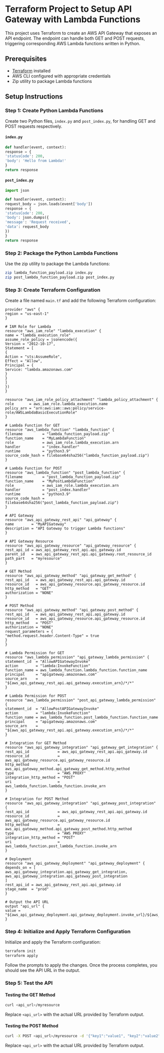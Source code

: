 # Terraform Project to Setup API Gateway with Lambda Functions

This project uses Terraform to create an AWS API Gateway that exposes an API endpoint. The endpoint can handle both GET and POST requests, triggering corresponding AWS Lambda functions written in Python.

## Prerequisites

- [Terraform](https://www.terraform.io/downloads.html) installed
- AWS CLI configured with appropriate credentials
- Zip utility to package Lambda functions

## Setup Instructions

### Step 1: Create Python Lambda Functions

Create two Python files, `index.py` and `post_index.py`, for handling GET and POST requests respectively.

#### `index.py`

```python
def handler(event, context):
response = {
'statusCode': 200,
'body': 'Hello from Lambda!'
}
return response
```

#### `post_index.py`

```python
import json

def handler(event, context):
request_body = json.loads(event['body'])
response = {
'statusCode': 200,
'body': json.dumps({
'message': 'Request received',
'data': request_body
})
}
return response
```

### Step 2: Package the Python Lambda Functions

Use the zip utility to package the Lambda functions:

```sh
zip lambda_function_payload.zip index.py
zip post_lambda_function_payload.zip post_index.py
```

### Step 3: Create Terraform Configuration

Create a file named `main.tf` and add the following Terraform configuration:

```hcl
provider "aws" {
region = "us-east-1"
}

# IAM Role for Lambda
resource "aws_iam_role" "lambda_execution" {
name = "lambda_execution_role"
assume_role_policy = jsonencode({
Version = "2012-10-17",
Statement = [
{
Action = "sts:AssumeRole",
Effect = "Allow",
Principal = {
Service: "lambda.amazonaws.com"
}
}
]
})
}

resource "aws_iam_role_policy_attachment" "lambda_policy_attachment" {
role       = aws_iam_role.lambda_execution.name
policy_arn = "arn:aws:iam::aws:policy/service-role/AWSLambdaBasicExecutionRole"
}

# Lambda Function for GET
resource "aws_lambda_function" "lambda_function" {
filename         = "lambda_function_payload.zip"
function_name    = "MyLambdaFunction"
role             = aws_iam_role.lambda_execution.arn
handler          = "index.handler"
runtime          = "python3.9"
source_code_hash = filebase64sha256("lambda_function_payload.zip")
}

# Lambda Function for POST
resource "aws_lambda_function" "post_lambda_function" {
filename         = "post_lambda_function_payload.zip"
function_name    = "MyPostLambdaFunction"
role             = aws_iam_role.lambda_execution.arn
handler          = "post_index.handler"
runtime          = "python3.9"
source_code_hash = filebase64sha256("post_lambda_function_payload.zip")
}

# API Gateway
resource "aws_api_gateway_rest_api" "api_gateway" {
name        = "MyAPIGateway"
description = "API Gateway to trigger Lambda functions"
}

# API Gateway Resource
resource "aws_api_gateway_resource" "api_gateway_resource" {
rest_api_id = aws_api_gateway_rest_api.api_gateway.id
parent_id   = aws_api_gateway_rest_api.api_gateway.root_resource_id
path_part   = "myresource"
}

# GET Method
resource "aws_api_gateway_method" "api_gateway_get_method" {
rest_api_id   = aws_api_gateway_rest_api.api_gateway.id
resource_id   = aws_api_gateway_resource.api_gateway_resource.id
http_method   = "GET"
authorization = "NONE"
}

# POST Method
resource "aws_api_gateway_method" "api_gateway_post_method" {
rest_api_id   = aws_api_gateway_rest_api.api_gateway.id
resource_id   = aws_api_gateway_resource.api_gateway_resource.id
http_method   = "POST"
authorization = "NONE"
request_parameters = {
"method.request.header.Content-Type" = true
}
}

# Lambda Permission for GET
resource "aws_lambda_permission" "api_gateway_lambda_permission" {
statement_id  = "AllowAPIGatewayInvoke"
action        = "lambda:InvokeFunction"
function_name = aws_lambda_function.lambda_function.function_name
principal     = "apigateway.amazonaws.com"
source_arn    = "${aws_api_gateway_rest_api.api_gateway.execution_arn}/*/*"
}

# Lambda Permission for POST
resource "aws_lambda_permission" "post_api_gateway_lambda_permission" {
statement_id  = "AllowPostAPIGatewayInvoke"
action        = "lambda:InvokeFunction"
function_name = aws_lambda_function.post_lambda_function.function_name
principal     = "apigateway.amazonaws.com"
source_arn    = "${aws_api_gateway_rest_api.api_gateway.execution_arn}/*/*"
}

# Integration for GET Method
resource "aws_api_gateway_integration" "api_gateway_get_integration" {
rest_api_id             = aws_api_gateway_rest_api.api_gateway.id
resource_id             = aws_api_gateway_resource.api_gateway_resource.id
http_method             = aws_api_gateway_method.api_gateway_get_method.http_method
type                    = "AWS_PROXY"
integration_http_method = "POST"
uri                     = aws_lambda_function.lambda_function.invoke_arn
}

# Integration for POST Method
resource "aws_api_gateway_integration" "api_gateway_post_integration" {
rest_api_id             = aws_api_gateway_rest_api.api_gateway.id
resource_id             = aws_api_gateway_resource.api_gateway_resource.id
http_method             = aws_api_gateway_method.api_gateway_post_method.http_method
type                    = "AWS_PROXY"
integration_http_method = "POST"
uri                     = aws_lambda_function.post_lambda_function.invoke_arn
}

# Deployment
resource "aws_api_gateway_deployment" "api_gateway_deployment" {
depends_on = [
aws_api_gateway_integration.api_gateway_get_integration,
aws_api_gateway_integration.api_gateway_post_integration
]
rest_api_id = aws_api_gateway_rest_api.api_gateway.id
stage_name  = "prod"
}

# Output the API URL
output "api_url" {
value = "${aws_api_gateway_deployment.api_gateway_deployment.invoke_url}/${aws_api_gateway_resource.api_gateway_resource.path_part}"
}
```

### Step 4: Initialize and Apply Terraform Configuration

Initialize and apply the Terraform configuration:

```sh
terraform init
terraform apply
```

Follow the prompts to apply the changes. Once the process completes, you should see the API URL in the output.

### Step 5: Test the API

#### Testing the GET Method

```sh
curl <api_url>/myresource
```

Replace `<api_url>` with the actual URL provided by Terraform output.

#### Testing the POST Method

```sh
curl -X POST <api_url>/myresource -d '{"key1":"value1", "key2":"value2"}' -H "Content-Type: application/json"
```

Replace `<api_url>` with the actual URL provided by Terraform output.
